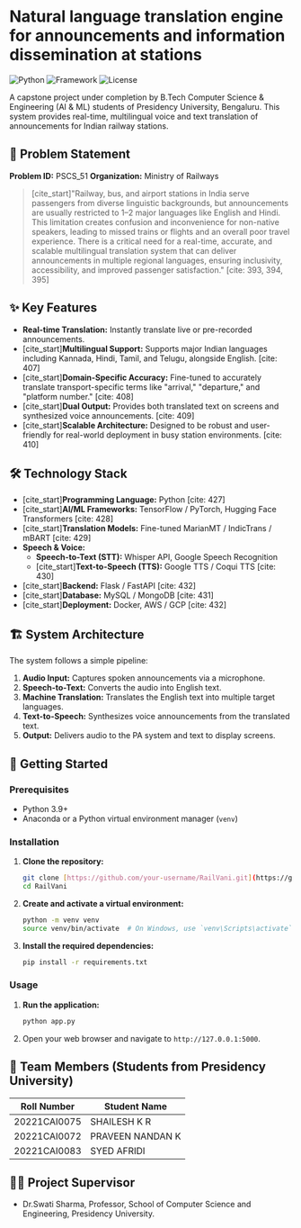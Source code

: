 # Natural language translation engine for announcements and information dissemination at stations

![Python](https://img.shields.io/badge/python-3.9+-blue.svg)
![Framework](https://img.shields.io/badge/Framework-Flask/FastAPI-orange)
![License](https://img.shields.io/badge/License-MIT-green.svg)

A capstone project under completion by B.Tech Computer Science & Engineering (AI & ML) students of Presidency University, Bengaluru. This system provides real-time, multilingual voice and text translation of announcements for Indian railway stations.

## 📜 Problem Statement
**Problem ID:** PSCS_51
**Organization:** Ministry of Railways

> [cite_start]"Railway, bus, and airport stations in India serve passengers from diverse linguistic backgrounds, but announcements are usually restricted to 1–2 major languages like English and Hindi. This limitation creates confusion and inconvenience for non-native speakers, leading to missed trains or flights and an overall poor travel experience. There is a critical need for a real-time, accurate, and scalable multilingual translation system that can deliver announcements in multiple regional languages, ensuring inclusivity, accessibility, and improved passenger satisfaction." [cite: 393, 394, 395]

## ✨ Key Features
- **Real-time Translation:** Instantly translate live or pre-recorded announcements.
- [cite_start]**Multilingual Support:** Supports major Indian languages including Kannada, Hindi, Tamil, and Telugu, alongside English. [cite: 407]
- [cite_start]**Domain-Specific Accuracy:** Fine-tuned to accurately translate transport-specific terms like "arrival," "departure," and "platform number." [cite: 408]
- [cite_start]**Dual Output:** Provides both translated text on screens and synthesized voice announcements. [cite: 409]
- [cite_start]**Scalable Architecture:** Designed to be robust and user-friendly for real-world deployment in busy station environments. [cite: 410]

## 🛠️ Technology Stack
- [cite_start]**Programming Language:** Python [cite: 427]
- [cite_start]**AI/ML Frameworks:** TensorFlow / PyTorch, Hugging Face Transformers [cite: 428]
- [cite_start]**Translation Models:** Fine-tuned MarianMT / IndicTrans / mBART [cite: 429]
- **Speech & Voice:**
    - **Speech-to-Text (STT):** Whisper API, Google Speech Recognition
    - [cite_start]**Text-to-Speech (TTS):** Google TTS / Coqui TTS [cite: 430]
- [cite_start]**Backend:** Flask / FastAPI [cite: 432]
- [cite_start]**Database:** MySQL / MongoDB [cite: 431]
- [cite_start]**Deployment:** Docker, AWS / GCP [cite: 432]

## 🏗️ System Architecture



The system follows a simple pipeline:
1.  **Audio Input:** Captures spoken announcements via a microphone.
2.  **Speech-to-Text:** Converts the audio into English text.
3.  **Machine Translation:** Translates the English text into multiple target languages.
4.  **Text-to-Speech:** Synthesizes voice announcements from the translated text.
5.  **Output:** Delivers audio to the PA system and text to display screens.

## 🚀 Getting Started

### Prerequisites
- Python 3.9+
- Anaconda or a Python virtual environment manager (`venv`)

### Installation
1.  **Clone the repository:**
    ```sh
    git clone [https://github.com/your-username/RailVani.git](https://github.com/your-username/RailVani.git)
    cd RailVani
    ```
2.  **Create and activate a virtual environment:**
    ```sh
    python -m venv venv
    source venv/bin/activate  # On Windows, use `venv\Scripts\activate`
    ```
3.  **Install the required dependencies:**
    ```sh
    pip install -r requirements.txt
    ```

### Usage
1.  **Run the application:**
    ```sh
    python app.py
    ```
2.  Open your web browser and navigate to `http://127.0.0.1:5000`.

## 👥 Team Members (Students from Presidency University)

| Roll Number   | Student Name       |
|---------------|--------------------|
| 20221CAI0075  | SHAILESH K R       |
| 20221CAI0072  | PRAVEEN NANDAN K   |
| 20221CAI0083  | SYED AFRIDI        |

## 🧑‍🏫 Project Supervisor
- Dr.Swati Sharma, Professor, School of Computer Science and Engineering, Presidency University. 

